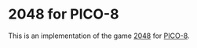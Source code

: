 # 2048 for PICO-8
This is an implementation of the game [2048](https://github.com/gabrielecirulli/2048) for [PICO-8](https://www.lexaloffle.com/pico-8.php).